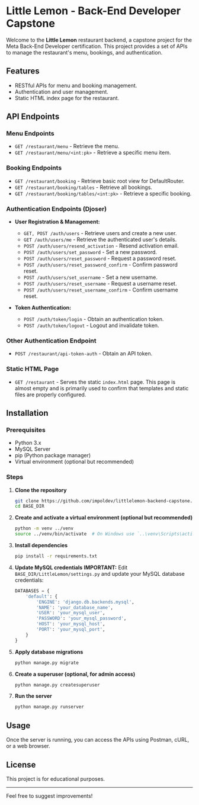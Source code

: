 # Little Lemon - Back-End Developer Capstone

Welcome to the **Little Lemon** restaurant backend, a capstone project for the Meta Back-End Developer certification. This project provides a set of APIs to manage the restaurant's menu, bookings, and authentication.

## Features

- RESTful APIs for menu and booking management.
- Authentication and user management.
- Static HTML index page for the restaurant.

## API Endpoints

### Menu Endpoints

- `GET /restaurant/menu` - Retrieve the menu.
- `GET /restaurant/menu/<int:pk>` - Retrieve a specific menu item.

### Booking Endpoints

- `GET /restaurant/booking` - Retrieve basic root view for DefaultRouter.
- `GET /restaurant/booking/tables` - Retrieve all bookings.
- `GET /restaurant/booking/tables/<int:pk>` - Retrieve a specific booking.

### Authentication Endpoints (Djoser)

- **User Registration & Management:**
   - `GET, POST /auth/users` - Retrieve users and create a new user.
   - `GET /auth/users/me` - Retrieve the authenticated user's details.
   - `POST /auth/users/resend_activation` - Resend activation email.
   - `POST /auth/users/set_password` - Set a new password.
   - `POST /auth/users/reset_password` - Request a password reset.
   - `POST /auth/users/reset_password_confirm` - Confirm password reset.
   - `POST /auth/users/set_username` - Set a new username.
   - `POST /auth/users/reset_username` - Request a username reset.
   - `POST /auth/users/reset_username_confirm` - Confirm username reset.

- **Token Authentication:**
   - `POST /auth/token/login` - Obtain an authentication token.
   - `POST /auth/token/logout` - Logout and invalidate token.

### Other Authentication Endpoint
- `POST /restaurant/api-token-auth` - Obtain an API token.

### Static HTML Page

- `GET /restaurant` - Serves the static `index.html` page. This page is almost empty and is primarily used to confirm that templates and static files are properly configured.

## Installation

### Prerequisites

- Python 3.x
- MySQL Server
- pip (Python package manager)
- Virtual environment (optional but recommended)

### Steps

1. **Clone the repository**
   ```sh
   git clone https://github.com/impoldev/littlelemon-backend-capstone.git
   cd BASE_DIR
   ```
2. **Create and activate a virtual environment (optional but recommended)**
   ```sh
   python -m venv ../venv
   source ../venv/bin/activate  # On Windows use `..\venv\Scripts\activate`
   ```
3. **Install dependencies**
   ```sh
   pip install -r requirements.txt
   ```
4. **Update MySQL credentials**
   **IMPORTANT:** Edit `BASE_DIR/LittleLemon/settings.py` and update your MySQL database credentials:
   ```python
   DATABASES = {
       'default': {
           'ENGINE': 'django.db.backends.mysql',
           'NAME': 'your_database_name',
           'USER': 'your_mysql_user',
           'PASSWORD': 'your_mysql_password',
           'HOST': 'your_mysql_host',
           'PORT': 'your_mysql_port',
       }
   }
   ```
5. **Apply database migrations**
   ```sh
   python manage.py migrate
   ```
6. **Create a superuser (optional, for admin access)**
   ```sh
   python manage.py createsuperuser
   ```
7. **Run the server**
   ```sh
   python manage.py runserver
   ```

## Usage

Once the server is running, you can access the APIs using Postman, cURL, or a web browser.

## License

This project is for educational purposes.

---

Feel free to suggest improvements!

